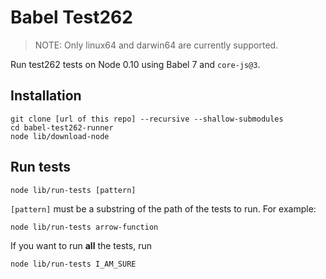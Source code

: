 # Babel Test262

> NOTE: Only linux64 and darwin64 are currently supported.

Run test262 tests on Node 0.10 using Babel 7 and `core-js@3`.

## Installation

```
git clone [url of this repo] --recursive --shallow-submodules
cd babel-test262-runner
node lib/download-node
```

## Run tests

```
node lib/run-tests [pattern]
```

`[pattern]` must be a substring of the path of the tests to run. For example:

```
node lib/run-tests arrow-function
```

If you want to run **all** the tests, run

```
node lib/run-tests I_AM_SURE
```
